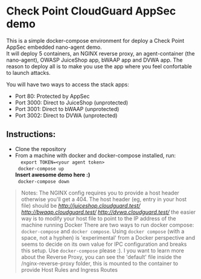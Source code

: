 # Check Point CloudGuard AppSec demo
 
 This is a simple docker-compose environment for deploy a Check Point AppSec embedded nano-agent demo.  
 It will deploy 5 containers, an NGINX reverse proxy, an agent-container (the nano-agent), OWASP JuiceShop app, bWAAP app and DVWA app.
 The reason to deploy all is to make you use the app where you feel confortable to launch attacks.

You will have two ways to access the stack apps:  
* Port 80: Protected by AppSec  
* Port 3000: Direct to JuiceShop (unprotected)  
* Port 3001: Direct to bWAAP (unprotected)
* Port 3002: Direct to DVWA (unprotected)
  
## Instructions:
 
* Clone the repository
* From a machine with docker and docker-compose installed, run:  
`  export TOKEN=<your agent token>`  
`  docker-compose up `  
__Insert awesome demo here :)__  
`  docker-compose down `  
 


> Notes: 
> The NGINX config requires you to provide a host header otherwise you'll get a 404. The host header (eg, entry in your host file) should be *http://juiceshop.cloudguard.test/* *http://bwaap.cloudguard.test/* *http://dvwa.cloudguard.test/* the easier way is to modify your host file to point to the IP address of the machine running Docker
> There are two ways to run docker compose: `docker-compose` and `docker compose`. Using `docker compose` (with a space, not a hyphen) is 'experimental' from a Docker perspective and seems to decide on its own value for IPC configuration and breaks this setup. Use `docker-compose` please :).
> I you want to learn more about the Reverse Proxy, you can see the 'default' file inside the /nginx-reverse-proxy folder, this is mounted to the container to provide Host Rules and Ingress Routes
